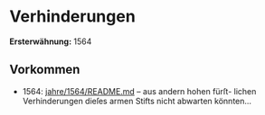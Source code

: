 # Verhinderungen

**Ersterwähnung:** 1564

## Vorkommen
- 1564: [jahre/1564/README.md](../jahre/1564/README.md) – aus andern hohen fürſt-
lichen Verhinderungen dieſes armen Stifts nicht abwarten
könnten...
